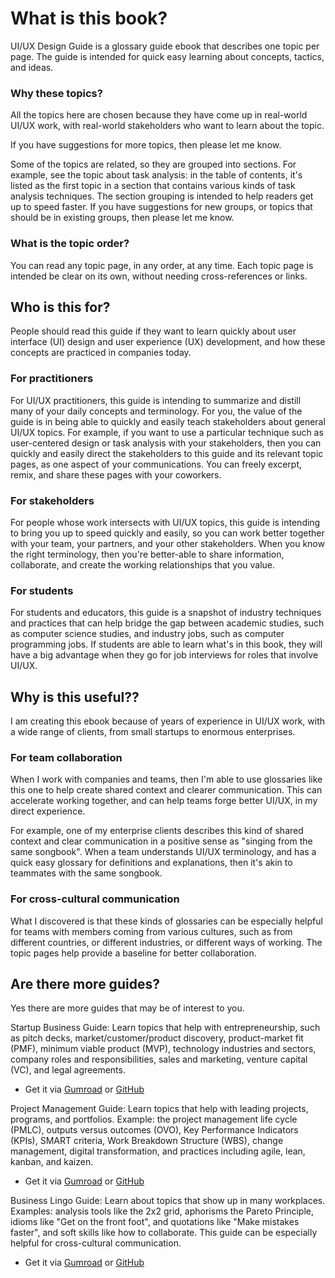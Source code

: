# What is this book?

UI/UX Design Guide is a glossary guide ebook that describes one topic per page. The guide is intended for quick easy learning about concepts, tactics, and ideas.

### Why these topics?

All the topics here are chosen because they have come up in real-world UI/UX work, with real-world stakeholders who want to learn about the topic.

If you have suggestions for more topics, then please let me know.

Some of the topics are related, so they are grouped into sections. For example, see the topic about task analysis: in the table of contents, it's listed as the first topic in a section that contains various kinds of task analysis techniques. The section grouping is intended to help readers get up to speed faster. If you have suggestions for new groups, or topics that should be in existing groups, then please let me know.

### What is the topic order?

You can read any topic page, in any order, at any time. Each topic page is intended be clear on its own, without needing cross-references or links.


## Who is this for?

People should read this guide if they want to learn quickly about user interface (UI) design and user experience (UX) development, and how these concepts are practiced in companies today.

### For practitioners

For UI/UX practitioners, this guide is intending to summarize and distill many of your daily concepts and terminology. For you, the value of the guide is in being able to quickly and easily teach stakeholders about general UI/UX topics. For example, if you want to use a particular technique such as user-centered design or task analysis with your stakeholders, then you can quickly and easily direct the stakeholders to this guide and its relevant topic pages, as one aspect of your communications. You can freely excerpt, remix, and share these pages with your coworkers.

### For stakeholders

For people whose work intersects with UI/UX topics, this guide is intending to bring you up to speed quickly and easily, so you can work better together with your team, your partners, and your other stakeholders. When you know the right terminology, then you're better-able to share information, collaborate, and create the working relationships that you value.

### For students

For students and educators, this guide is a snapshot of industry techniques and practices that can help bridge the gap between academic studies, such as computer science studies, and industry jobs, such as computer programming jobs. If students are able to learn what's in this book, they will have a big advantage when they go for job interviews for roles that involve UI/UX.


## Why is this useful??

I am creating this ebook because of years of experience in UI/UX work, with a wide range of clients, from small startups to enormous enterprises.


### For team collaboration

When I work with companies and teams, then I'm able to use glossaries like this one to help create shared context and clearer communication. This can accelerate working together, and can help teams forge better UI/UX, in my direct experience.

For example, one of my enterprise clients describes this kind of shared context and clear communication in a positive sense as "singing from the same songbook". When a team understands UI/UX terminology, and has a quick easy glossary for definitions and explanations, then it's akin to teammates with the same songbook.


### For cross-cultural communication

What I discovered is that these kinds of glossaries can be especially helpful for teams with members coming from various cultures, such as from different countries, or different industries, or different ways of working. The topic pages help provide a baseline for better collaboration.


## Are there more guides?

Yes there are more guides that may be of interest to you.

Startup Business Guide: Learn topics that help with entrepreneurship, such as pitch decks, market/customer/product discovery, product-market fit (PMF), minimum viable product (MVP), technology industries and sectors, company roles and responsibilities, sales and marketing, venture capital (VC), and legal agreements.

* Get it via [Gumroad](https://gumroad.com/l/startup-business-guide) or [GitHub](https://github.com/sixarm/startup-business-guide)

Project Management Guide: Learn topics that help with leading projects, programs, and portfolios. Example: the project management life cycle (PMLC), outputs versus outcomes (OVO), Key Performance Indicators (KPIs), SMART criteria, Work Breakdown Structure (WBS), change management, digital transformation, and practices including agile, lean, kanban, and kaizen.

* Get it via [Gumroad](https://gumroad.com/l/project-management-guide) or [GitHub](https://github.com/sixarm/project-management-guide)

Business Lingo Guide: Learn about topics that show up in many workplaces. Examples: analysis tools like the 2x2 grid, aphorisms the Pareto Principle, idioms like "Get on the front foot", and quotations like "Make mistakes faster", and soft skills like how to collaborate. This guide can be especially helpful for cross-cultural communication.

* Get it via [Gumroad](https://gumroad.com/l/business-lingo-guide) or [GitHub](https://github.com/sixarm/business-lingo-guide)

